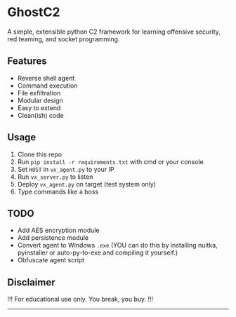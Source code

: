 # GhostC2

A simple, extensible python C2 framework for learning offensive security, red teaming, and socket programming.

## Features
- Reverse shell agent
- Command execution
- File exfiltration
- Modular design
- Easy to extend
- Clean(ish) code

## Usage
1. Clone this repo
2. Run ```pip install -r requirements.txt``` with cmd or your console
3. Set `HOST` in `vx_agent.py` to your IP
4. Run `vx_server.py` to listen
5. Deploy `vx_agent.py` on target (test system only)
6. Type commands like a boss

## TODO
- Add AES encryption module
- Add persistence module
- Convert agent to Windows `.exe` (YOU can do this by installing nuitka, pyinstaller or auto-py-to-exe and compiling it yourself.)
- Obfuscate agent script

## Disclaimer
!!! For educational use only. You break, you buy. !!!

---
